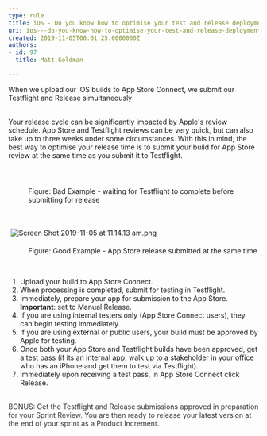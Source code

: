 ```yaml
---
type: rule
title: iOS - Do you know how to optimise your test and release deployments?
uri: ios---do-you-know-how-to-optimise-your-test-and-release-deployments
created: 2019-11-05T00:01:25.0000000Z
authors:
- id: 97
  title: Matt Goldman

---
```




<span class='intro'> When we upload our iOS builds to App Store Connect, we submit our Testflight and Release simultaneously<br><br> </span>

<p>Your release cycle can be significantly impacted by Apple's review schedule. App Store and Testflight reviews can be very quick, but can also take up to three weeks under some circumstances. With this in mind, the best way to optimise your release time is to submit your build for App Store review at the same time as you submit it to Testflight.​<br></p><p><br></p><img src="/SiteAssets/ios-do-you-know-how-to-optimise-your-test-and-release-deployments/Screen%20Shot%202019-11-05%20at%2011.11.06%20am.png" alt="" style="margin&#58;5px;" /><br><dd class="ssw15-rteElement-FigureBad">​​Figure&#58; Bad Example - waiting for Testflight to complete before submitting for release<br></dd><p class="ssw15-rteElement-P">​​​​<br></p><p class="ssw15-rteElement-P"><img src="/SiteAssets/ios-do-you-know-how-to-optimise-your-test-and-release-deployments/Screen%20Shot%202019-11-05%20at%2011.14.13%20am.png" alt="Screen Shot 2019-11-05 at 11.14.13 am.png" style="margin&#58;5px;" /><br></p><dd class="ssw15-rteElement-FigureGood">​​Figure&#58; Good Example - App Store release submitted at the same time<br></dd><p class="ssw15-rteElement-P">​​<br></p><p class="ssw15-rteElement-P"></p><p class="ssw15-rteElement-P"></p><ol><li>Upload your build to App Store Connect.<br></li><li>When processing is completed, submit for testing in Testflight.<br></li><li>Immediately, prepare your app for submission to the App Store. <strong>Important</strong>&#58; set to Manual Release.<br></li><li>If you are using internal testers only (App Store Connect users), they can begin testing immediately.<br></li><li>If you are using external or public users, your build must be approved by Apple for testing.<br></li><li>Once both your App Store and Testflight builds have been approved, get a test pass (if its an internal app, walk up to a stakeholder in your office who has an iPhone and get them to test via Testflight).</li><li>Immediately upon receiving a test pass, in App Store Connect click Release.<br></li></ol><div><font color="#333333"><br></font></div><div><font color="#333333">BONUS&#58; Get the Testflight and Release submissions approved in preparation for your Sprint Review. You are then ready to release your latest version at the end of your sprint as a Product Increment.&#160;</font></div><p></p>


